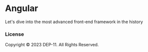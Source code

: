 # Angular
Let's dive into the most advanced front-end framework in the history

### License
Copyright &copy; 2023 DEP-11. All Rights Reserved.
